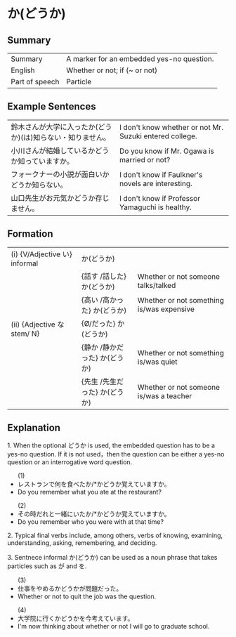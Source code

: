 # か(どうか)

## Summary

<table><tr>   <td>Summary</td>   <td>A marker for an embedded yes-no question.</td></tr><tr>   <td>English</td>   <td>Whether or not; if (~ or not)</td></tr><tr>   <td>Part of speech</td>   <td>Particle</td></tr></table>

## Example Sentences

<table><tr>   <td>鈴木さんが大学に入ったか(どうか)(は)知らない・知りません。</td>   <td>I don't know whether or not Mr. Suzuki entered college.</td></tr><tr>   <td>小川さんが結婚しているかどうか知っていますか。</td>   <td>Do you know if Mr. Ogawa is married or not?</td></tr><tr>   <td>フォークナーの小説が面白いかどうか知らない。</td>   <td>I don't know if Faulkner's novels are interesting.</td></tr><tr>   <td>山口先生がお元気かどうか存じません。</td>   <td>I don't know if Professor Yamaguchi is healthy.</td></tr></table>

## Formation

<table class="table"><tbody><tr class="tr head"><td class="td"><span class="numbers">(i)</span> <span> <span class="bold">{V/Adjective い}    informal</span></span></td> <td class="td"><span class="concept">か</span>(<span class="concept">どうか</span>)</td> <td class="td">&nbsp;</td> </tr> <tr class="tr"> <td class="td">&nbsp;</td> <td class="td">{話す /話した} <span class="concept">か</span>(<span class="concept">どうか</span>)</td> <td class="td">Whether    or not someone talks/talked</td> </tr> <tr class="tr"> <td class="td">&nbsp;</td> <td class="td">{高い /高かった} <span class="concept">か</span>(<span class="concept">どうか</span>)</td> <td class="td">Whether    or not something is/was expensive</td> </tr> <tr class="tr head"> <td class="td"><span class="numbers">(ii)</span>  <span class="bold">{Adjective な stem/   N}</span></td> <td class="td">{<span class="concept">Ø</span>/<span class="concept">だった</span>} <span class="concept">か</span>(<span class="concept">どうか</span>)</td> <td class="td">&nbsp;</td> </tr> <tr class="tr"> <td class="td">&nbsp;</td> <td class="td">{静か /静か<span class="concept">だった</span>} <span class="concept">か</span>(<span class="concept">どうか</span>)</td> <td class="td">Whether    or not something is/was quiet</td> </tr> <tr class="tr"> <td class="td">&nbsp;</td> <td class="td">{先生 /先生<span class="concept">だった</span>} <span class="concept">か</span>(<span class="concept">どうか</span>)</td> <td class="td">Whether    or not someone is/was a teacher</td> </tr></tbody></table>

## Explanation

<p>1. When the optional <span class="cloze">どうか</span> is used, the embedded question has to be a yes-no question. If it is not used，then the question can be either a yes-no question or an interrogative word question.</p>  <ul>(1) <li>レストランで何を食べたか/*<span class="cloze">かどうか</span>覚えていますか。</li> <li>Do you remember what you ate at the restaurant?</li> </ul>  <ul>(2) <li>その時だれと一緒にいたか/*<span class="cloze">かどうか</span>覚えていますか。</li> <li>Do you remember who you were with at that time?</li> </ul>  <p>2. Typical final verbs include, among others, verbs of knowing, examining, understanding, asking, remembering, and deciding.</p>  <p>3. Sentnece informal <span class="cloze">か</span>(どうか</span>) can be used as a noun phrase that takes particles such as が and を.</p>  <ul>(3) <li>仕事をやめる<span class="cloze">かどうか</span>が問題だった。</li> <li>Whether or not to quit the job was the question.</li> </ul>  <ul>(4) <li>大学院に行く<span class="cloze">かどうか</span>を今考えています。</li> <li>I'm now thinking about whether or not I will go to graduate school.</li> </ul>

